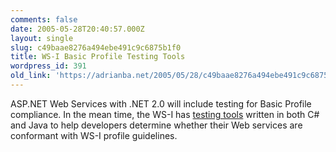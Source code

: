 ```yaml
---
comments: false
date: 2005-05-28T20:40:57.000Z
layout: single
slug: c49baae8276a494ebe491c9c6875b1f0
title: WS-I Basic Profile Testing Tools
wordpress_id: 391
old_link: 'https://adrianba.net/2005/05/28/c49baae8276a494ebe491c9c6875b1f0/'
---
```

ASP.NET Web Services with .NET 2.0 will include testing for
Basic Profile compliance. In the mean time, the WS-I has
[
testing tools](http://ws-i.org/deliverables/workinggroup.aspx?wg=testingtools) written in both C# and Java to help developers
determine whether their Web services are conformant with WS-I
profile guidelines.

